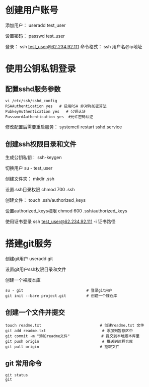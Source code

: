 # 创建用户账号



添加用户： useradd  test_user

设置密码： passwd test_user 

登录： ssh test_user@62.234.92.111          命令格式：     ssh    用户名@ip地址

# 使用公钥私钥登录



## 配置sshd服务参数

```
vi /etc/ssh/sshd_config
RSAAuthentication yes   # 启用RSA 非对称加密算法
PubkeyAuthentication yes   # 公钥认证
PasswordAuthentication yes  #允许密码认证
```

修改配置后需要重启服务：  systemctl restart sshd.service



## 创建ssh权限目录和文件

生成公钥私钥： ssh-keygen

切换用户   su - test_user

创建文件夹：  mkdir .ssh   

设置.ssh目录权限   chmod 700 .ssh

创建文件： touch .ssh/authorized_keys

设置authorized_keys权限   chmod 600 .ssh/authorized_keys

使用证书登录   ssh test_user@62.234.92.111   -i 证书路径



# 搭建git服务

创建git用户    useradd git

设置git用户ssh权限目录和文件

创建一个裸版本库

```
su - git                            # 登录git用户
git init --bare project.git         # 创建一个裸仓库
```



## 创建一个文件并提交

```
touch readme.txt                          # 创建readme.txt 文件
git add readme.txt                         # 添加到暂存区中 
git commit -m "添加readme文件"              # 提交到本地版本库里
git push origin                            # 推送到远程仓库
git pull origin                           # 拉取文件
```



## git 常用命令

```
git status
git 
```









